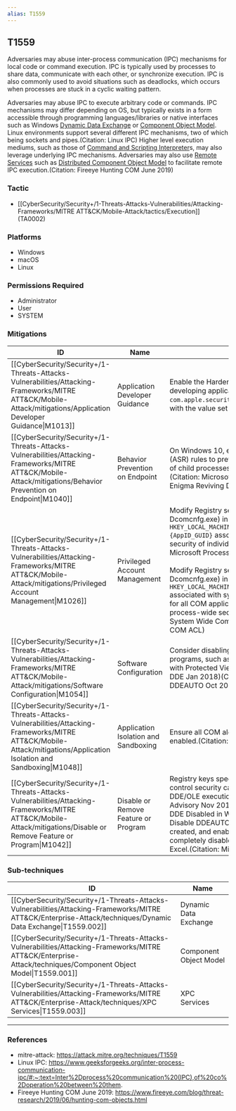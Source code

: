 ```yaml
---
alias: T1559
---
```


## T1559

Adversaries may abuse inter-process communication (IPC) mechanisms for local code or command execution. IPC is typically used by processes to share data, communicate with each other, or synchronize execution. IPC is also commonly used to avoid situations such as deadlocks, which occurs when processes are stuck in a cyclic waiting pattern. 

Adversaries may abuse IPC to execute arbitrary code or commands. IPC mechanisms may differ depending on OS, but typically exists in a form accessible through programming languages/libraries or native interfaces such as Windows [Dynamic Data Exchange](https://attack.mitre.org/techniques/T1559/002) or [Component Object Model](https://attack.mitre.org/techniques/T1559/001). Linux environments support several different IPC mechanisms, two of which being sockets and pipes.(Citation: Linux IPC) Higher level execution mediums, such as those of [Command and Scripting Interpreter](https://attack.mitre.org/techniques/T1059)s, may also leverage underlying IPC mechanisms. Adversaries may also use [Remote Services](https://attack.mitre.org/techniques/T1021) such as [Distributed Component Object Model](https://attack.mitre.org/techniques/T1021/003) to facilitate remote IPC execution.(Citation: Fireeye Hunting COM June 2019)


### Tactic
- [[CyberSecurity/Security+/1-Threats-Attacks-Vulnerabilities/Attacking-Frameworks/MITRE ATT&CK/Mobile-Attack/tactics/Execution]] (TA0002)

### Platforms
- Windows
- macOS
- Linux

### Permissions Required
- Administrator
- User
- SYSTEM

### Mitigations

| ID | Name | Description |
| --- | --- | --- |
| [[CyberSecurity/Security+/1-Threats-Attacks-Vulnerabilities/Attacking-Frameworks/MITRE ATT&CK/Mobile-Attack/mitigations/Application Developer Guidance\|M1013]] | Application Developer Guidance | Enable the Hardened Runtime capability when developing applications. Do not include the <code>com.apple.security.get-task-allow</code> entitlement with the value set to any variation of true.  |
| [[CyberSecurity/Security+/1-Threats-Attacks-Vulnerabilities/Attacking-Frameworks/MITRE ATT&CK/Mobile-Attack/mitigations/Behavior Prevention on Endpoint\|M1040]] | Behavior Prevention on Endpoint | On Windows 10, enable Attack Surface Reduction (ASR) rules to prevent DDE attacks and spawning of child processes from Office programs.(Citation: Microsoft ASR Nov 2017)(Citation: Enigma Reviving DDE Jan 2018) |
| [[CyberSecurity/Security+/1-Threats-Attacks-Vulnerabilities/Attacking-Frameworks/MITRE ATT&CK/Mobile-Attack/mitigations/Privileged Account Management\|M1026]] | Privileged Account Management | Modify Registry settings (directly or using Dcomcnfg.exe) in `HKEY_LOCAL_MACHINE\\SOFTWARE\\Classes\\AppID\\{AppID_GUID}` associated with the process-wide security of individual COM applications.(Citation: Microsoft Process Wide Com Keys)<br /><br />Modify Registry settings (directly or using Dcomcnfg.exe) in `HKEY_LOCAL_MACHINE\\SOFTWARE\\Microsoft\\Ole` associated with system-wide security defaults for all COM applications that do no set their own process-wide security.(Citation: Microsoft System Wide Com Keys) (Citation: Microsoft COM ACL) |
| [[CyberSecurity/Security+/1-Threats-Attacks-Vulnerabilities/Attacking-Frameworks/MITRE ATT&CK/Mobile-Attack/mitigations/Software Configuration\|M1054]] | Software Configuration | Consider disabling embedded files in Office programs, such as OneNote, that do not work with Protected View.(Citation: Enigma Reviving DDE Jan 2018)(Citation: GitHub Disable DDEAUTO Oct 2017) |
| [[CyberSecurity/Security+/1-Threats-Attacks-Vulnerabilities/Attacking-Frameworks/MITRE ATT&CK/Mobile-Attack/mitigations/Application Isolation and Sandboxing\|M1048]] | Application Isolation and Sandboxing | Ensure all COM alerts and Protected View are enabled.(Citation: Microsoft Protected View) |
| [[CyberSecurity/Security+/1-Threats-Attacks-Vulnerabilities/Attacking-Frameworks/MITRE ATT&CK/Mobile-Attack/mitigations/Disable or Remove Feature or Program\|M1042]] | Disable or Remove Feature or Program | Registry keys specific to Microsoft Office feature control security can be set to disable automatic DDE/OLE execution. (Citation: Microsoft DDE Advisory Nov 2017)(Citation: BleepingComputer DDE Disabled in Word Dec 2017)(Citation: GitHub Disable DDEAUTO Oct 2017) Microsoft also created, and enabled by default, Registry keys to completely disable DDE execution in Word and Excel.(Citation: Microsoft ADV170021 Dec 2017) |

### Sub-techniques

| ID | Name |
| --- | --- |
| [[CyberSecurity/Security+/1-Threats-Attacks-Vulnerabilities/Attacking-Frameworks/MITRE ATT&CK/Enterprise-Attack/techniques/Dynamic Data Exchange\|T1559.002]] | Dynamic Data Exchange |
| [[CyberSecurity/Security+/1-Threats-Attacks-Vulnerabilities/Attacking-Frameworks/MITRE ATT&CK/Enterprise-Attack/techniques/Component Object Model\|T1559.001]] | Component Object Model |
| [[CyberSecurity/Security+/1-Threats-Attacks-Vulnerabilities/Attacking-Frameworks/MITRE ATT&CK/Enterprise-Attack/techniques/XPC Services\|T1559.003]] | XPC Services |


---
### References

- mitre-attack: https://attack.mitre.org/techniques/T1559
- Linux IPC: https://www.geeksforgeeks.org/inter-process-communication-ipc/#:~:text=Inter%2Dprocess%20communication%20(IPC),of%20co%2Doperation%20between%20them.
- Fireeye Hunting COM June 2019: https://www.fireeye.com/blog/threat-research/2019/06/hunting-com-objects.html
